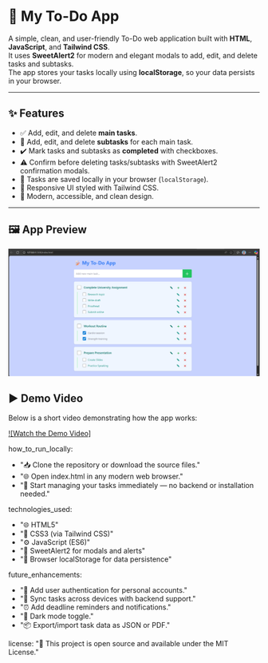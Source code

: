 # 📝 My To-Do App

A simple, clean, and user-friendly To-Do web application built with **HTML**, **JavaScript**, and **Tailwind CSS**.  
It uses **SweetAlert2** for modern and elegant modals to add, edit, and delete tasks and subtasks.  
The app stores your tasks locally using **localStorage**, so your data persists in your browser.

---

## ✨ Features

- ✅ Add, edit, and delete **main tasks**.  
- 📝 Add, edit, and delete **subtasks** for each main task.  
- ✔️ Mark tasks and subtasks as **completed** with checkboxes.  
- ⚠️ Confirm before deleting tasks/subtasks with SweetAlert2 confirmation modals.  
- 💾 Tasks are saved locally in your browser (`localStorage`).  
- 📱 Responsive UI styled with Tailwind CSS.  
- 🎨 Modern, accessible, and clean design.  

---

## 🖼️ App Preview

![To-Do App](images/ToDoApp.png)

## ▶️ Demo Video

Below is a short video demonstrating how the app works:

[![Watch the Demo Video]](https://youtu.be/dSmouA9yPVU)


how_to_run_locally:
  - "📥 Clone the repository or download the source files."
  - "🌐 Open index.html in any modern web browser."
  - "🚀 Start managing your tasks immediately — no backend or installation needed."

technologies_used:
  - "🌐 HTML5"
  - "🎨 CSS3 (via Tailwind CSS)"
  - "⚙️ JavaScript (ES6)"
  - "🔔 SweetAlert2 for modals and alerts"
  - "💾 Browser localStorage for data persistence"

future_enhancements:
  - "👤 Add user authentication for personal accounts."
  - "🔄 Sync tasks across devices with backend support."
  - "⏰ Add deadline reminders and notifications."
  - "🌙 Dark mode toggle."
  - "📦 Export/import task data as JSON or PDF."

license: "📜 This project is open source and available under the MIT License."



